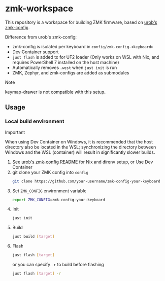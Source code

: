 # zmk-workspace

This repository is a workspace for building ZMK firmware, based on [urob's zmk-config](https://github.com/urob/zmk-config).

Difference from urob's zmk-config:
- zmk-config is isolated per keyboard in `config/zmk-config-<keyboard>`
- Dev Container support
- `just flash` is added to for UF2 loader (Only works on WSL with Nix, and requires PowerShell 7 installed on the host machine)
- Automatically removes `.west` when `just init` is run
- ZMK, Zephyr, and zmk-configs are added as submodules

> [!note]
> keymap-drawer is not compatible with this setup.

## Usage

### Local build environment

> [!important]
> When using Dev Container on Windows, it is recommended that the host directory also be located in the WSL; synchronizing the directory between Windows and the WSL (container) will result in significantly slower builds.

1. See [urob's zmk-config README](https://github.com/urob/zmk-config#local-build-environment) for Nix and direnv setup, or Use Dev Container
2. git clone your ZMK config into `config`
   ```sh
   git clone https://github.com/your-username/zmk-config-your-keyboard config/zmk-config-your-keyboard
   ```
3. Set `ZMK_CONFIG` environment variable
   ```sh
   export ZMK_CONFIG=zmk-config-your-keyboard
   ```
4. Init
   ```sh
   just init
   ```
5. Build
   ```sh
   just build [target]
   ```
6. Flash
   ```sh
   just flash [target]
   ```
   or you can specify `-r` to build before flashing
   ```sh
   just flash [target] -r
   ```
